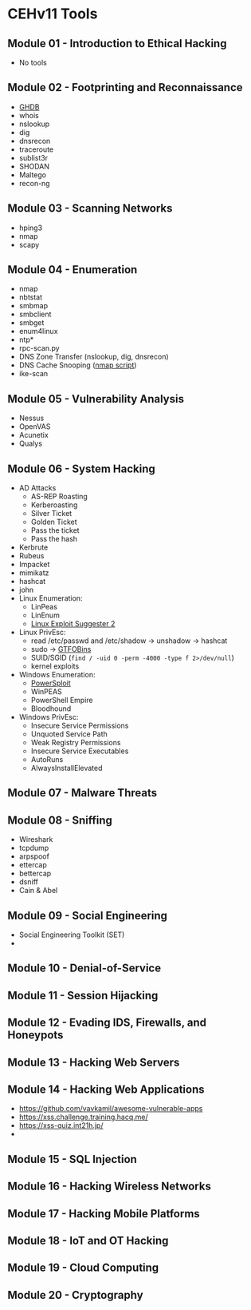 # CEHv11 Tools

## Module 01 - Introduction to Ethical Hacking

* No tools

## Module 02 - Footprinting and Reconnaissance

* [GHDB](https://www.exploit-db.com/google-hacking-database)
* whois
* nslookup
* dig
* dnsrecon
* traceroute
* sublist3r
* SHODAN
* Maltego
* recon-ng

## Module 03 - Scanning Networks

* hping3
* nmap
* scapy

## Module 04 - Enumeration

* nmap
* nbtstat
* smbmap
* smbclient
* smbget
* enum4linux
* ntp*
* rpc-scan.py
* DNS Zone Transfer (nslookup, dig, dnsrecon)
* DNS Cache Snooping ([nmap script](https://nmap.org/nsedoc/scripts/dns-cache-snoop.html))
* ike-scan

## Module 05 - Vulnerability Analysis

* Nessus
* OpenVAS
* Acunetix
* Qualys

## Module 06 - System Hacking

* AD Attacks
  *  AS-REP Roasting
  *  Kerberoasting
  *  Silver Ticket
  *  Golden Ticket
  *  Pass the ticket
  *  Pass the hash
* Kerbrute
* Rubeus
* Impacket
* mimikatz
* hashcat
* john
* Linux Enumeration:
  * LinPeas
  * LinEnum
  * [Linux Exploit Suggester 2](https://github.com/jondonas/linux-exploit-suggester-2)
* Linux PrivEsc:
  * read /etc/passwd and /etc/shadow -> unshadow -> hashcat
  * sudo -> [GTFOBins](https://gtfobins.github.io/)
  * SUID/SGID (`find / -uid 0 -perm -4000 -type f 2>/dev/null`)
  * kernel exploits
* Windows Enumeration:
  * [PowerSploit](https://github.com/PowerShellMafia/PowerSploit)
  * WinPEAS
  * PowerShell Empire
  * Bloodhound
* Windows PrivEsc:
  * Insecure Service Permissions
  * Unquoted Service Path
  * Weak Registry Permissions
  * Insecure Service Executables
  * AutoRuns
  * AlwaysInstallElevated

## Module 07 - Malware Threats


## Module 08 - Sniffing

* Wireshark
* tcpdump
* arpspoof
* ettercap
* bettercap
* dsniff
* Cain & Abel

## Module 09 - Social Engineering

* Social Engineering Toolkit (SET)
* 

## Module 10 - Denial-of-Service


## Module 11 - Session Hijacking


## Module 12 - Evading IDS, Firewalls, and Honeypots


## Module 13 - Hacking Web Servers



## Module 14 - Hacking Web Applications

* https://github.com/vavkamil/awesome-vulnerable-apps
* https://xss.challenge.training.hacq.me/
* https://xss-quiz.int21h.jp/
* 

## Module 15 - SQL Injection


## Module 16 - Hacking Wireless Networks


## Module 17 - Hacking Mobile Platforms


## Module 18 - IoT and OT Hacking


## Module 19 - Cloud Computing


## Module 20 - Cryptography


